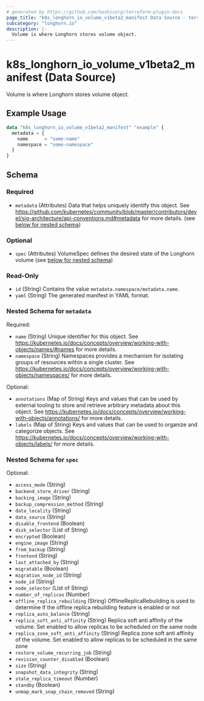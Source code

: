 ```yaml
---
# generated by https://github.com/hashicorp/terraform-plugin-docs
page_title: "k8s_longhorn_io_volume_v1beta2_manifest Data Source - terraform-provider-k8s"
subcategory: "longhorn.io"
description: |-
  Volume is where Longhorn stores volume object.
---
```


# k8s_longhorn_io_volume_v1beta2_manifest (Data Source)

Volume is where Longhorn stores volume object.

## Example Usage

```terraform
data "k8s_longhorn_io_volume_v1beta2_manifest" "example" {
  metadata = {
    name      = "some-name"
    namespace = "some-namespace"
  }
}
```

<!-- schema generated by tfplugindocs -->
## Schema

### Required

- `metadata` (Attributes) Data that helps uniquely identify this object. See https://github.com/kubernetes/community/blob/master/contributors/devel/sig-architecture/api-conventions.md#metadata for more details. (see [below for nested schema](#nestedatt--metadata))

### Optional

- `spec` (Attributes) VolumeSpec defines the desired state of the Longhorn volume (see [below for nested schema](#nestedatt--spec))

### Read-Only

- `id` (String) Contains the value `metadata.namespace/metadata.name`.
- `yaml` (String) The generated manifest in YAML format.

<a id="nestedatt--metadata"></a>
### Nested Schema for `metadata`

Required:

- `name` (String) Unique identifier for this object. See https://kubernetes.io/docs/concepts/overview/working-with-objects/names/#names for more details.
- `namespace` (String) Namespaces provides a mechanism for isolating groups of resources within a single cluster. See https://kubernetes.io/docs/concepts/overview/working-with-objects/namespaces/ for more details.

Optional:

- `annotations` (Map of String) Keys and values that can be used by external tooling to store and retrieve arbitrary metadata about this object. See https://kubernetes.io/docs/concepts/overview/working-with-objects/annotations/ for more details.
- `labels` (Map of String) Keys and values that can be used to organize and categorize objects. See https://kubernetes.io/docs/concepts/overview/working-with-objects/labels/ for more details.


<a id="nestedatt--spec"></a>
### Nested Schema for `spec`

Optional:

- `access_mode` (String)
- `backend_store_driver` (String)
- `backing_image` (String)
- `backup_compression_method` (String)
- `data_locality` (String)
- `data_source` (String)
- `disable_frontend` (Boolean)
- `disk_selector` (List of String)
- `encrypted` (Boolean)
- `engine_image` (String)
- `from_backup` (String)
- `frontend` (String)
- `last_attached_by` (String)
- `migratable` (Boolean)
- `migration_node_id` (String)
- `node_id` (String)
- `node_selector` (List of String)
- `number_of_replicas` (Number)
- `offline_replica_rebuilding` (String) OfflineReplicaRebuilding is used to determine if the offline replica rebuilding feature is enabled or not
- `replica_auto_balance` (String)
- `replica_soft_anti_affinity` (String) Replica soft anti affinity of the volume. Set enabled to allow replicas to be scheduled on the same node
- `replica_zone_soft_anti_affinity` (String) Replica zone soft anti affinity of the volume. Set enabled to allow replicas to be scheduled in the same zone
- `restore_volume_recurring_job` (String)
- `revision_counter_disabled` (Boolean)
- `size` (String)
- `snapshot_data_integrity` (String)
- `stale_replica_timeout` (Number)
- `standby` (Boolean)
- `unmap_mark_snap_chain_removed` (String)
